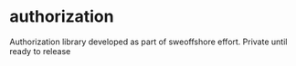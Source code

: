 # authorization
Authorization library developed as part of sweoffshore effort. Private until ready to release
